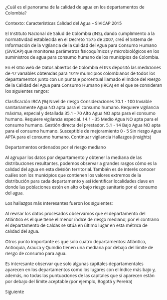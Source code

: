 ¿Cuál es el panorama de la calidad de agua en los departamentos de Colombia?

Contexto: Características Calidad del Agua – SIVICAP 2015

El Instituto Nacional de Salud de Colombia (INS), dando cumplimiento a la normatividad establecida en el Decreto 1575 de 2007, creó el Sistema de Información de la Vigilancia de la Calidad del Agua para Consumo Humano (SIVICAP) que monitorea parámetros fisicoquímicos y microbiológicos en los suministros de agua para consumo humano de los municipios de Colombia.

En el sitio web de Datos abiertos de Colombia el INS depositó las mediciones de 47 variables obtenidas para 1019 municipios colombianos de todos los departamentos junto con un puntaje porcentual llamado el Índice del Riesgo de la Calidad del Agua para Consumo Humano (IRCA) en el que se consideran los siguientes rangos:

Clasificación IRCA (%)	Nivel de riesgo	Consideraciones
70.1 - 100	Inviable sanitariamente	Agua NO apta para el consumo humano. Requiere vigilancia máxima, especial y detallada
35.1 - 70	Alto	Agua NO apta para el consumo humano. Requiere vigilancia especial.
14.1 - 35	Medio	Agua NO apta para el consumo humano. Gestión directa del prestador.
5.1 - 14	Bajo	Agua NO apta para el consumo humano. Susceptible de mejoramiento
0 - 5	Sin riesgo	Agua APTA para el consumo humano. Continuar vigilancia
Hallazgos (Insights)

Departamentos ordenados por el riesgo mediano

Al agrupar los datos por departamento y obtener la mediana de las distribuciones resultantes, podemos observar a grandes rasgos cómo es la calidad del agua en esta división territorial. También es de interés conocer cuáles son los municipios que contienen los valores extremos de la distribución para cada departamento y así identificar localidades clave en donde las poblaciones estén en alto o bajo riesgo sanitario por el consumo del agua.

<style> body { font-family: 'Open Sans', sans-serif; } #main2 { width: 1000px; } .axis .domain { display: none; } .toolTip { pointer-events: none; position: absolute; display: none; min-width: 50px; height: auto; background: none repeat scroll 0 0 #ffffff; padding: 9px 14px 6px 14px; border-radius: 4px; text-align: left; line-height: 1.3; color: #5B6770; box-shadow: 0px 3px 9px rgba(0, 0, 0, .15); } .toolTip:after { content: ""; width: 0; height: 0; border-left: 12px solid transparent; border-right: 12px solid transparent; border-top: 12px solid white; position: absolute; bottom: -10px; left: 50%; margin-left: -12px; } .toolTip span { font-weight: 500; color: #081F2C; </style>
<script src="https://d3js.org/d3.v4.min.js"></script> <script>
//Dimensiones del objeto SVG y consideraciones de márgenes para el caso particular. 
var svg = d3.select("svg"), margin = {top: 20, right: 300, bottom: 130, left: 40}, width = +svg.attr("width") - margin.left - margin.right, height = +svg.attr("height") - margin.top - margin.bottom, g = svg.append("g").attr("transform", "translate(" + margin.left + "," + margin.top + ")");

// Selección de la escala del eje x
var x = d3.scaleBand() .rangeRound([0, width]) .paddingInner(0.05) .align(0.1);

// Selección de la escala del eje y var y = d3.scaleLinear() .rangeRound([height, 0]);

//Carga de los datos para la visualización. Son datos procesados derivados de los originales.
d3.csv("datasets/sivicap2015_viz1.csv", function(error, data) { if (error) throw error;

//Selección de las columnas del conjunto de datos que utilizaré, establecimiento de los rangos máximos y ordenamiento de los datos.

var maximumIRCAValue = 100;

	data.sort(function(a, b) { return a.IRCAPromedio - b.IRCAPromedio});
x.domain(data.map(function(d) { return d.departamento; }));
y.domain([0, maximumIRCAValue]).nice();


//Establecer el eje X  
  g.append("g")
    .attr("class", "axis axis--x")
    .attr("transform", "translate(0," + height + ")")
    .call(d3.axisBottom(x))
    .selectAll("text")
			.attr("transform", "rotate(45)")
  		.attr("text-anchor", "start")
			.attr("font-size", "13");

//Definiciones del eje Y: Etiquetas, rótulo del eje y tamaño.
g.append("g")
    .attr("class", "axis")
    .call(d3.axisLeft(y).ticks(null, "s"))
  .append("text")
    .attr("x", 2)
    .attr("y", y(y.ticks().pop()) + 0.5)
    .attr("dy", "0.32em")
    .attr("fill", "#000")
    .attr("font-weight", "bold")
    .attr("text-anchor", "start")
    .text("Mediana del IRCA (%)")
    .attr("font-size", 13)
    .attr("text-anchor", "middle")
    .attr("transform", "rotate(-90)")
    .attr("x", 0 - (height/2))
    .attr("y", 7 - margin.left);
g.selectAll(".bar") .data(data) .enter().append("rect") .attr("class", "barra") .attr("x", function(d) { return x(d.departamento); }) .attr("y", function(d) { return y(d.IRCAPromedio); }) .attr("width", x.bandwidth()) .attr("height", function(d) { return height - y(d.IRCAPromedio); }) .attr("fill", "#8787A3") .on("mousemove", function(d){ d3.select(this).attr("fill", "#588C73"); tooltip .style("left", d3.event.pageX - 50 + "px") .style("top", d3.event.pageY - 70 + "px") .style("display", "inline-block") .html("Mediana del departamento: " + d3.format(".3")(d.IRCAPromedio) +"%" + "
" + "Municipio con mayor IRCA: " + (d.municipioIRCAAlto) + " (" + d3.format(".3")(d.IRCAMasAlto)+ "%)" +"" + "
" + "Municipio con menor IRCA: " + (d.municipioIRCABajo) + " (" + d3.format(".3")(d.IRCAMasBajo)+ "%)" +"");

}) .on("mouseout", function(d, i) { tooltip.style("display", "none");d3.select(this).attr("fill", function() { return "#8787A3"; });})

});

//Defino los tooltips var tooltip = d3.select("body").append("div").attr("class", "toolTip");

</script>
Los hallazgos más interesantes fueron los siguientes:

Al revisar los datos procesados observamos que el departamento del Atlántico es el que tiene el menor índice de riesgo mediano; por el contrario el departamento de Caldas se sitúa en último lugar en esta métrica de calidad del agua.

Otros punto importante es que solo cuatro departamentos: Atlántico, Antioquia, Arauca y Quindío tienen una mediana por debajo del límite de riesgo de consumo para agua.

Es interesante observar que solo algunas capitales departamentales aparecen en los departamentos como los lugares con el índice más bajo y, además, no todas las puntuaciones de las capitales que sí aparecen están por debajo del límite aceptable (por ejemplo, Bogotá y Pereira)

Siguiente
